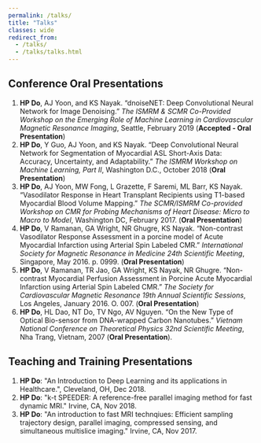 ```yaml
---
permalink: /talks/
title: "Talks"
classes: wide
redirect_from: 
  - /talks/
  - /talks/talks.html
---
```


Conference Oral Presentations
------
1.	**HP Do**, AJ Yoon, and KS Nayak. “dnoiseNET: Deep Convolutional Neural Network for Image Denoising.” _The ISMRM & SCMR Co-Provided Workshop on the Emerging Role of Machine Learning in Cardiovascular Magnetic Resonance Imaging_, Seattle, February 2019 (**Accepted - Oral Presentation**)
1.	**HP Do**, Y Guo, AJ Yoon, and KS Nayak. “Deep Convolutional Neural Network for Segmentation of Myocardial ASL Short-Axis Data: Accuracy, Uncertainty, and Adaptability.” _The ISMRM Workshop on Machine Learning, Part II_, Washington D.C., October 2018 (**Oral Presentation**)
1.	**HP Do**, AJ Yoon, MW Fong, L Grazette, F Saremi, ML Barr, KS Nayak. “Vasodilator Response in Heart Transplant Recipients using T1-based Myocardial Blood Volume Mapping.” _The SCMR/ISMRM Co-provided Workshop on CMR for Probing Mechanisms of Heart Disease: Micro to Macro to Model_, Washington DC, February 2017. (**Oral Presentation**)
1.	**HP Do**, V Ramanan, GA Wright, NR Ghugre, KS Nayak. “Non-contrast Vasodilator Response Assessment in a porcine model of Acute Myocardial Infarction using Arterial Spin Labeled CMR.” _International Society for Magnetic Resonance in Medicine 24th Scientific Meeting_, Singapore, May 2016. p. 0999. (**Oral Presentation**)
1.	**HP Do**, V Ramanan, TR Jao, GA Wright, KS Nayak, NR Ghugre. “Non-contrast Myocardial Perfusion Assessment in Porcine Acute Myocardial Infarction using Arterial Spin Labeled CMR.” _The Society for Cardiovascular Magnetic Resonance 19th Annual Scientific Sessions_, Los Angeles, January 2016. O. 007. (**Oral Presentation**)
1.	**HP Do**, HL Dao, NT Do, TV Ngo, AV Nguyen. “On the New Type of Optical Bio-sensor from DNA-wrapped Carbon Nanotubes.” _Vietnam National Conference on Theoretical Physics 32nd Scientific Meeting_, Nha Trang, Vietnam, 2007 (**Oral Presentation**).

Teaching and Training Presentations
------
1. **HP Do**: "An Introduction to Deep Learning and its applications in Healthcare.", Cleveland, OH, Dec 2018.
1. **HP Do**: "k-t SPEEDER: A reference-free parallel imaging method for fast dynamic MRI." Irvine, CA, Nov 2018.
1. **HP Do**: "An introduction to fast MRI technqiues: Efficient sampling trajectory design, parallel imaging, compressed sensing, and simultaneous multislice imaging." Irvine, CA, Nov 2017.